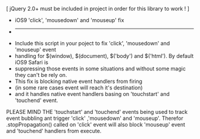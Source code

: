  [ jQuery 2.0+  must be included in project in order for this library to work ! ]


 * iOS9 'click', 'mousedown' and 'mouseup' fix
 * ---------------------------------------------
 * Include this script in your poject to fix 'click', 'mousedown' and 'mouseup' event
 * handling for $(window), $(document), $('body') and $('html'). By default iOS9 Safari is
 * suppressing those events in some situations and without some magic they can't be rely on.
 * This fix is blocking native event handlers from firing
 * (in some rare cases event will reach it's destination)
 * and it handles native event handlers basing on 'touchstart' and 'touchend' event.


PLEASE MIND THE 'touchstart' and 'touchend' events being used to track event bubbling ant trigger 'click' ,'mousedown' and 'mouseup'.
Therefor .stopPropagation() called on 'click' event will also block 'mouseup' event and 'touchend' handlers from execute.
